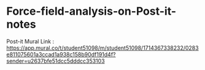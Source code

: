 # Force-field-analysis-on-Post-it-notes

Post-it Mural Link : https://app.mural.co/t/student51098/m/student51098/1714367338232/0283e811075601a3ccad1a938c158b90df191d4f?sender=u2637bfe51dcc5dddcc353103
